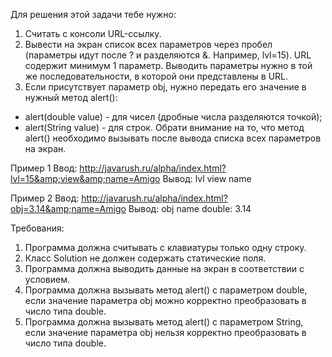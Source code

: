 
Для решения этой задачи тебе нужно:
1. Считать с консоли URL-ссылку.
2. Вывести на экран список всех параметров через пробел (параметры идут после ? и разделяются &amp;. Например, lvl=15).
URL содержит минимум 1 параметр.
Выводить параметры нужно в той же последовательности, в которой они представлены в URL.
3. Если присутствует параметр obj, нужно передать его значение в нужный метод alert():
- alert(double value) - для чисел (дробные числа разделяются точкой);
- alert(String value) - для строк.
Обрати внимание на то, что метод alert() необходимо вызывать после вывода списка всех параметров на экран.

Пример 1
Ввод:
http://javarush.ru/alpha/index.html?lvl=15&amp;view&amp;name=Amigo
Вывод:
lvl view name

Пример 2
Ввод:
http://javarush.ru/alpha/index.html?obj=3.14&amp;name=Amigo
Вывод:
obj name
double: 3.14


Требования:
1.	Программа должна считывать с клавиатуры только одну строку.
2.	Класс Solution не должен содержать статические поля.
3.	Программа должна выводить данные на экран в соответствии с условием.
4.	Программа должна вызывать метод alert() с параметром double, если значение параметра obj можно корректно преобразовать в число типа double.
5.	Программа должна вызывать метод alert() с параметром String, если значение параметра obj нельзя корректно преобразовать в число типа double.


